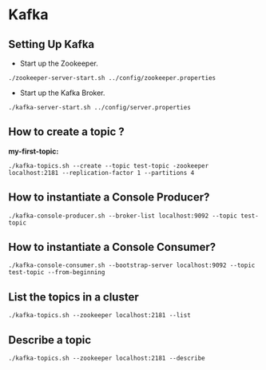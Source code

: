 # Kafka

## Setting Up Kafka

-   Start up the Zookeeper.

```youtrack
./zookeeper-server-start.sh ../config/zookeeper.properties
```

-   Start up the Kafka Broker.

```youtrack
./kafka-server-start.sh ../config/server.properties
```

## How to create a topic ?

**my-first-topic:**
```youtrack
./kafka-topics.sh --create --topic test-topic -zookeeper localhost:2181 --replication-factor 1 --partitions 4
```

## How to instantiate a Console Producer?

```youtrack
./kafka-console-producer.sh --broker-list localhost:9092 --topic test-topic
```

## How to instantiate a Console Consumer?

```youtrack
./kafka-console-consumer.sh --bootstrap-server localhost:9092 --topic test-topic --from-beginning
```

## List the topics in a cluster

```
./kafka-topics.sh --zookeeper localhost:2181 --list
```

## Describe a topic

```
./kafka-topics.sh --zookeeper localhost:2181 --describe
```
